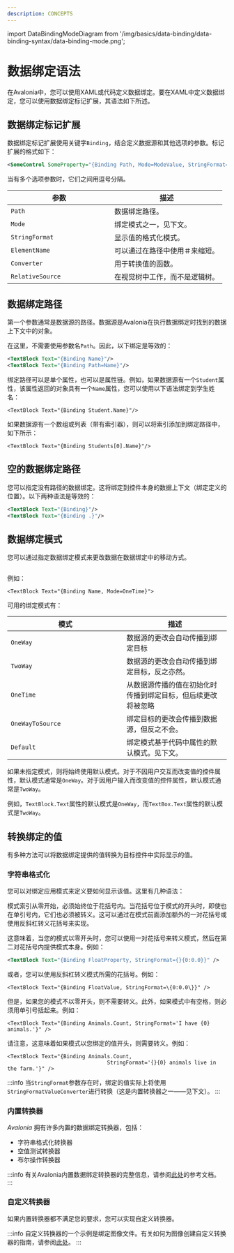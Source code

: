 ```yaml
---
description: CONCEPTS
---
```


import DataBindingModeDiagram from '/img/basics/data-binding/data-binding-syntax/data-binding-mode.png';

# 数据绑定语法

在Avalonia中，您可以使用XAML或代码定义数据绑定。要在XAML中定义数据绑定，您可以使用数据绑定标记扩展，其语法如下所述。

## 数据绑定标记扩展

数据绑定标记扩展使用关键字`Binding`，结合定义数据源和其他选项的参数。标记扩展的格式如下：

```xml
<SomeControl SomeProperty="{Binding Path, Mode=ModeValue, StringFormat=Pattern>
```

当有多个选项参数时，它们之间用逗号分隔。

<table><thead><tr><th width="222">参数</th><th>描述</th></tr></thead><tbody><tr><td><code>Path</code></td><td>数据绑定路径。</td></tr><tr><td><code>Mode</code></td><td>绑定模式之一，见下文。</td></tr><tr><td><code>StringFormat</code></td><td>显示值的格式化模式。</td></tr><tr><td><code>ElementName</code></td><td>可以通过在路径中使用＃来缩短。</td></tr><tr><td><code>Converter</code></td><td>用于转换值的函数。</td></tr><tr><td><code>RelativeSource</code></td><td>在视觉树中工作，而不是逻辑树。</td></tr></tbody></table>

## 数据绑定路径

第一个参数通常是数据源的路径。数据源是Avalonia在执行数据绑定时找到的数据上下文中的对象。

在这里，不需要使用参数名`Path`。因此，以下绑定是等效的：

```xml
<TextBlock Text="{Binding Name}"/>
<TextBlock Text="{Binding Path=Name}"/>
```

绑定路径可以是单个属性，也可以是属性链。例如，如果数据源有一个`Student`属性，该属性返回的对象具有一个`Name`属性，您可以使用以下语法绑定到学生姓名：

```markup
<TextBlock Text="{Binding Student.Name}"/>
```

如果数据源有一个数组或列表（带有索引器），则可以将索引添加到绑定路径中，如下所示：

```markup
<TextBlock Text="{Binding Students[0].Name}"/>
```

## 空的数据绑定路径

您可以指定没有路径的数据绑定。这将绑定到控件本身的数据上下文（绑定定义的位置）。以下两种语法是等效的：

```xml
<TextBlock Text="{Binding}"/>
<TextBlock Text="{Binding .}"/>
```

## 数据绑定模式

您可以通过指定数据绑定模式来更改数据在数据绑定中的移动方式。

<img src={DataBindingModeDiagram} alt=''/>

例如：

```markup
<TextBlock Text="{Binding Name, Mode=OneTime}">
```

可用的绑定模式有：

<table><thead><tr><th width="250">模式</th><th>描述</th></tr></thead><tbody><tr><td><code>OneWay</code></td><td>数据源的更改会自动传播到绑定目标</td></tr><tr><td><code>TwoWay</code></td><td>数据源的更改会自动传播到绑定目标，反之亦然。</td></tr><tr><td><code>OneTime</code></td><td>从数据源传播的值在初始化时传播到绑定目标，但后续更改将被忽略</td></tr><tr><td><code>OneWayToSource</code></td><td>绑定目标的更改会传播到数据源，但反之不会。</td></tr><tr><td><code>Default</code></td><td>绑定模式基于代码中属性的默认模式。见下文。</td></tr></tbody></table>

如果未指定模式，则将始终使用默认模式。对于不因用户交互而改变值的控件属性，默认模式通常是`OneWay`。对于因用户输入而改变值的控件属性，默认模式通常是`TwoWay`。

例如，`TextBlock.Text`属性的默认模式是`OneWay`，而`TextBox.Text`属性的默认模式是`TwoWay`。

## 转换绑定的值

有多种方法可以将数据绑定提供的值转换为目标控件中实际显示的值。

### 字符串格式化

您可以对绑定应用模式来定义要如何显示该值。这里有几种语法：

模式索引从零开始，必须始终位于花括号内。当花括号位于模式的开头时，即使也在单引号内，它们也必须被转义。这可以通过在模式前面添加额外的一对花括号或使用反斜杠转义花括号来实现。

这意味着，当您的模式以零开头时，您可以使用一对花括号来转义模式，然后在第二对花括号内提供模式本身。例如：

```xml
<TextBlock Text="{Binding FloatProperty, StringFormat={}{0:0.0}}" />
```

或者，您可以使用反斜杠转义模式所需的花括号。例如：

```markup
<TextBlock Text="{Binding FloatValue, StringFormat=\{0:0.0\}}" />
```

但是，如果您的模式不以零开头，则不需要转义。此外，如果模式中有空格，则必须用单引号括起来。例如：

```markup
<TextBlock Text="{Binding Animals.Count, StringFormat='I have {0} animals.'}" />
```

请注意，这意味着如果模式以您绑定的值开头，则需要转义。例如：

```markup
<TextBlock Text="{Binding Animals.Count, 
                                StringFormat='{}{0} animals live in the farm.'}" />
```

:::info
当`StringFormat`参数存在时，绑定的值实际上将使用`StringFormatValueConverter`进行转换（这是内置转换器之一——见下文）。
:::

### 内置转换器

_Avalonia_ 拥有许多内置的数据绑定转换器，包括：

* 字符串格式化转换器
* 空值测试转换器
* 布尔操作转换器

:::info
有关Avalonia内置数据绑定转换器的完整信息，请参阅[此处](../../../reference/built-in-data-binding-converters.md)的参考文档。
:::

### 自定义转换器

如果内置转换器都不满足您的要求，您可以实现自定义转换器。

:::info
自定义转换器的一个示例是绑定图像文件。有关如何为图像创建自定义转换器的指南，请参阅[此处](../../../guides/data-binding/how-to-bind-image-files.md)。
:::


